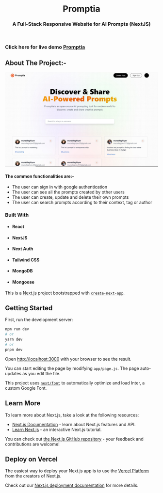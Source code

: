 <!-- PROJECT LOGO -->
<p align="center">

  <h1 align="center">Promptia</h1>

  <h3 align="center">
   A Full-Stack Responsive Website for AI Prompts (NextJS)
  </h3>
 <br />
 
 ### Click here for live demo   <a href="https://next-fullstack-promptia-r1prw9uds-muradtaghiyev05.vercel.app/">Promptia</a>

</p>

<!-- ABOUT THE PROJECT -->

## About The Project:-

![Home page](https://github.com/muradtaghiyev05/next-fullstack-promptia/blob/main/prompt.jpg "Promptia home page")

#### The common functionalities are:-

- The user can sign in with google authentication
- The user can see all the prompts created by other users
- The user can create, update and delete their own prompts
- The user can search prompts according to their context, tag or author

### Built With

- #### React
- #### NextJS
- #### Next Auth
- #### Tailwind CSS
- #### MongoDB
- #### Mongoose

This is a [Next.js](https://nextjs.org/) project bootstrapped with [`create-next-app`](https://github.com/vercel/next.js/tree/canary/packages/create-next-app).

## Getting Started

First, run the development server:

```bash
npm run dev
# or
yarn dev
# or
pnpm dev
```

Open [http://localhost:3000](http://localhost:3000) with your browser to see the result.

You can start editing the page by modifying `app/page.js`. The page auto-updates as you edit the file.

This project uses [`next/font`](https://nextjs.org/docs/basic-features/font-optimization) to automatically optimize and load Inter, a custom Google Font.

## Learn More

To learn more about Next.js, take a look at the following resources:

- [Next.js Documentation](https://nextjs.org/docs) - learn about Next.js features and API.
- [Learn Next.js](https://nextjs.org/learn) - an interactive Next.js tutorial.

You can check out [the Next.js GitHub repository](https://github.com/vercel/next.js/) - your feedback and contributions are welcome!

## Deploy on Vercel

The easiest way to deploy your Next.js app is to use the [Vercel Platform](https://vercel.com/new?utm_medium=default-template&filter=next.js&utm_source=create-next-app&utm_campaign=create-next-app-readme) from the creators of Next.js.

Check out our [Next.js deployment documentation](https://nextjs.org/docs/deployment) for more details.
